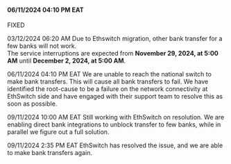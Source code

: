 
#### 06/11/2024 04:10 PM EAT

FIXED

03/12/2024 06:20 AM Due to Ethswitch migration, other bank transfer for a few banks will not work.<br />
The service interruptions are expected from **November 29, 2024, at 5:00 AM** until **December 2, 2024, at 5:00 AM**.

06/11/2024 04:10 PM EAT We are unable to reach the national switch to make bank transfers. This will cause all bank transfers to fail. We have identified the root-cause to be a failure on the network connectivity at EthSwitch side and have engaged with their support team to resolve this as soon as possible.

09/11/2024 10:00 AM EAT Still working with EthSwitch on resolution. We are enabling direct bank integrations to unblock transfer to few banks, while in parallel we figure out a full solution.

09/11/2024 2:35 PM EAT EthSwitch has resolved the issue, and we are able to make bank transfers again.
